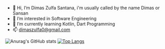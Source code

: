 - 👋 Hi, I’m Dimas Zulfa Santana, i'm usually called by the name Dimas or Sansan
- 👀 I’m interested in Software Engineering
- 🌱 I’m currently learning Kotlin, Dart Programming
- 📫 dimaszulfa0@gmail.com

![Anurag's GitHub stats](https://github-readme-stats.vercel.app/api?username=dimaszulfa&show_icons=true&theme=tokyonight&hide=contribs)
[![Top Langs](https://github-readme-stats.vercel.app/api/top-langs/?username=dimaszulfa&layout=compact&theme=tokyonight)](https://github.com/dimaszulfa/github-readme-stats)
<!---
dimaszulfa/dimaszulfa is a ✨ special ✨ repository because its `README.md` (this file) appears on your GitHub profile.
You can click the Preview link to take a look at your changes.
--->
